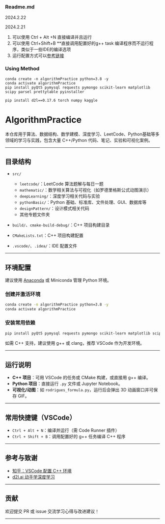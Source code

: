 ### Readme.md

2024.2.22

2024.2.21

1. 可以使用 Ctrl + Alt +N 直接编译并且运行
2. 可以使用 Ctrl+Shift+B **直接调用配置好的g++ task 编译程序而不运行程序，类似于一些IDE的编译选项
3. 运行配置方式可以[参考链接](https://zhuanlan.zhihu.com/p/80659895)

### Using Method

```
conda create -n algorithmPractice python=3.8 -y
conda activate algorithmPractice
pip install pyQt5 pymysql requests pymongo scikit-learn matplotlib scipy parsel prettytable pyinstaller
```

```
pip install d2l==0.17.6 torch numpy kaggle
```

# AlgorithmPractice

本仓库用于算法、数据结构、数学建模、深度学习、LeetCode、Python基础等多领域的学习与实践，包含大量 C++/Python 代码、笔记、实验和可视化案例。

---

## 目录结构

- `src/`
  - `leetcode/`：LeetCode 算法题解与每日一题
  - `mathematic/`：数学相关算法与可视化（如罗德里格斯公式动图演示）
  - `deepLearning/`：深度学习相关代码与实验
  - `pythonBasic/`：Python 基础、标准库、文件处理、GUI、数据库等
  - `designPattern/`：设计模式相关代码
  - 其他专题文件夹

- `build/`、`cmake-build-debug/`：C++ 项目构建目录
- `CMakeLists.txt`：C++ 项目构建配置
- `.vscode/`、`.idea/`：IDE 配置文件

---

## 环境配置

建议使用 [Anaconda](https://www.anaconda.com/) 或 Miniconda 管理 Python 环境。

### 创建并激活环境

```bash
conda create -n algorithmPractice python=3.8 -y
conda activate algorithmPractice
```

### 安装常用依赖

```bash
pip install pyQt5 pymysql requests pymongo scikit-learn matplotlib scipy parsel prettytable pyinstaller d2l==0.17.6 torch numpy kaggle
```

如需 C++ 支持，建议使用 g++ 或 clang，推荐 VSCode 作为开发环境。

---

## 运行说明

- **C++ 项目**：可用 VSCode 的任务或 CMake 构建，或直接用 g++ 编译。
- **Python 项目**：直接运行 `.py` 文件或 Jupyter Notebook。
- **可视化/动图**：如 `rodrigues_formula.py`，运行后会弹出 3D 动画窗口并可保存 GIF。

---

## 常用快捷键（VSCode）

- `Ctrl + Alt + N`：编译并运行（需 Code Runner 插件）
- `Ctrl + Shift + B`：调用配置好的 g++ 任务编译 C++ 程序

---

## 参考与致谢

- [知乎：VSCode 配置 C++ 环境](https://zhuanlan.zhihu.com/p/80659895)
- [d2l.ai 动手学深度学习](https://zh.d2l.ai/)

---

## 贡献

欢迎提交 PR 或 issue 交流学习心得与改进建议！

---